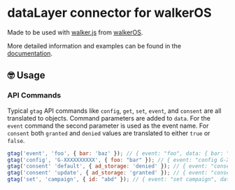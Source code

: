 # dataLayer connector for walkerOS

Made to be used with
[walker.js](https://www.npmjs.com/package/@elbwalker/walker.js) from
[walkerOS](https://github.com/elbwalker/walkerOS).

More detailed information and examples can be found in the
[documentation](https://www.elbwalker.com/docs/connectors/datalayer).

## 🤓 Usage

    

### API Commands

Typical `gtag` API commands like `config`, `get`, `set`, `event`, and `consent`
are all translated to objects. Command parameters are added to `data`. For the
`event` command the second parameter is used as the event name. For `consent`
both `granted` and `denied` values are translated to either `true` or `false`.

```js
gtag('event', 'foo', { bar: 'baz' }); // { event: "foo", data: { bar: "baz" }}
gtag('config', 'G-XXXXXXXXXX', { foo: "bar" }); // { event: "config G-XXXXXXXXXX", data: { foo: "bar" }}
gtag('consent' 'default', { ad_storage: 'denied' }); // { event: "consent default", data: { ad_storage: false }}
gtag('consent' 'update', { ad_storage: 'granted' }); // { event: "consent update", data: { ad_storage: true }}
gtag('set', 'campaign', { id: "abd" }); // { event: "set campaign", data: { id: "abc" }}
```
